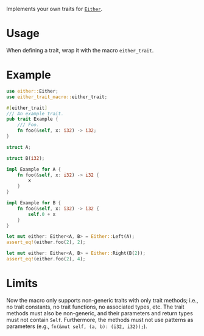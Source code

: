 Implements your own traits for [`Either`](https://crates.io/crates/either).

# Usage
When defining a trait, wrap it with the macro `either_trait`.

# Example
```rust
use either::Either;
use either_trait_macro::either_trait;

#[either_trait]
/// An example trait.
pub trait Example {
    /// Foo.
    fn foo(&self, x: i32) -> i32;
}

struct A;

struct B(i32);

impl Example for A {
    fn foo(&self, x: i32) -> i32 {
        x
    }
}

impl Example for B {
    fn foo(&self, x: i32) -> i32 {
        self.0 + x
    }
}

let mut either: Either<A, B> = Either::Left(A);
assert_eq!(either.foo(2), 2);

let mut either: Either<A, B> = Either::Right(B(2));
assert_eq!(either.foo(2), 4);
```

# Limits

Now the macro only supports non-generic traits with only trait methods; i.e., no trait constants, no trait functions, no associated types, etc. The trait methods must also be non-generic, and their parameters and return types must not contain `Self`. Furthermore, the methods must not use patterns as parameters (e.g., `fn(&mut self, (a, b): (i32, i32));`).